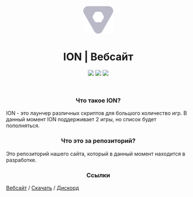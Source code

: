 <h1 align="center">
  <img src="https://raw.githubusercontent.com/pe3ep/ion-web/main/public/logo.svg" height="75">
  <br>
</h1>

<h1 align="center">ION | Вебсайт</h1>

<p align="center">
  <img src="https://img.shields.io/badge/TypeScript-007ACC?style=for-the-badge&logo=typescript&logoColor=white">
  <img src="https://img.shields.io/badge/tailwindcss-%2338B2AC.svg?style=for-the-badge&logo=tailwind-css&logoColor=white">
  <img src="https://img.shields.io/badge/next.js-000000?style=for-the-badge&logo=nextdotjs&logoColor=white">
</p>

<br>

<h3 align="center">Что такое ION?</h3>

ION - это лаунчер различных скриптов для большого количество игр.
В данный момент ION поддерживает 2 игры, но список будет пополняться.

<h3 align="center">Что это за репозиторий?</h3>

Это репозиторий нашего сайта, который в данный момент находится в разработке.

<h3 align="center">Ссылки</h3>

[Вебсайт](https://ion-app.vercel.app) / [Скачать](https://ion-app.vercel.app/download) / [Дискорд](https://discord.gg/rjyZMP3sNQ)
